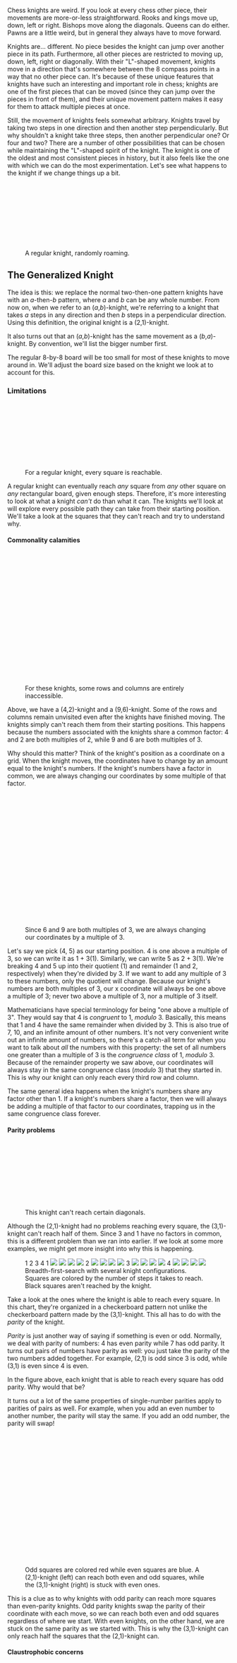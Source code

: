 Chess knights are weird. If you look at every chess other piece, their movements are more-or-less straightforward.
Rooks and kings move up, down, left or right. Bishops move along the diagonals.
Queens can do either. Pawns are a little weird, but in general they always have to move forward. 

Knights are... different. No piece besides the knight can jump over another piece in its path. Furthermore, all other 
pieces are restricted to moving up, down, left, right or diagonally. With their "L"-shaped movement, knights move in a direction that's somewhere between the 8 compass points in a way that no other piece can. It's because of these unique features that knights have such an interesting and important role in chess; knights are one of the 
first pieces that can be moved (since they can jump over the pieces in front of them), and their unique 
movement pattern makes it easy for them to attack multiple pieces at once.

Still, the movement of knights feels somewhat arbitrary. Knights travel by taking two steps in one direction and then another step perpendicularly. But why shouldn't a knight take three steps, then another perpendicular one? Or four and two? There are a number of other possibilities that can be chosen while maintaining the "L"-shaped spirit of the knight. The knight is one of the oldest and most consistent pieces in history, but it also 
feels like the one with which we can do the most experimentation. Let's see what happens to the knight if 
we change things up a bit.

<figure>
<svg id='knight-intro-animation'></svg>
<figcaption>A regular knight, randomly roaming.</figcaption>
</figure>

## The Generalized Knight

The idea is this: we replace the normal two-then-one pattern knights have with an *a*-then-*b* pattern, where *a* and *b* can be any whole number. From now on, when we refer to an (*a*,*b*)-knight, we're referring to a knight that takes *a* steps 
in any direction and then *b* steps in a perpendicular direction. 
Using this definition, the original knight is a (2,1)-knight.

It also turns out that an (*a*,*b*)-knight has the same movement as a (*b*,*a*)-knight. By convention, we'll list the bigger number first.

The regular 8-by-8 board will be too small for most of these knights to move around in. We'll adjust the board size based on the knight we look at to account for this.

### Limitations

<figure>
<svg id='2-1-knight-bfs'></svg>
<figcaption>For a regular knight, every square is reachable.</figcaption>
</figure>

A regular knight can eventually reach *any* square from *any* other square on *any* rectangular board, given enough steps.
Therefore, it's more interesting to look at what a knight *can't* do than what it can. The knights we'll look at will explore every possible path they can take from their starting position. We'll take a look at the squares that they can't reach and try to understand why.

#### Commonality calamities

<figure>
<svg id='common-4-2-knight-bfs'></svg>
<svg id='common-6-9-knight-bfs'></svg>
<figcaption>For these knights, some rows and columns are entirely inaccessible.</figcaption>
</figure>

Above, we have a (4,2)-knight and a (9,6)-knight. Some of the rows and columns remain unvisited even after the knights have finished moving. The knights simply can't reach them from their starting positions. This happens because the numbers associated with the knights share a common factor: 4 and 2 are both multiples of 2, while 9 and 6 are both multiples of 3. 

Why should this matter? Think of the knight's position as a coordinate on a grid. When the knight moves, the coordinates have to change by an amount equal to the knight's numbers. If the knight's numbers have a factor in common, we are always changing our coordinates by some multiple of that factor.

<figure>
<div class='stacked-knight-graphics'>
<svg id='common-6-9-rw'></svg>
<svg id='common-6-9-rw-text'></svg>
</div>
<figcaption>Since 6 and 9 are both multiples of 3, we are always changing our coordinates by a multiple of 3.</figcaption>
</figure>

Let's say we pick (4, 5) as our starting position. 4 is one above a multiple of 3, so we can write it as 1 + 3(1). Similarly, we can write 5 as 2 + 3(1). We're breaking 4 and 5 up into their quotient (1) and remainder (1 and 2, respectively) when they're divided by 3. If we want to add any multiple of 3 to these numbers, only the quotient will change. Because our knight's numbers are both multiples of 3, our x coordinate will always be one above a multiple of 3; never two above a multiple of 3, nor a multiple of 3 itself. 

Mathematicians have special terminology for being "one above a multiple of 3". They would say that 4 is *congruent* to 1, *modulo* 3. Basically, this means that 1 and 4 have the same remainder when divided by 3. This is also true of 7, 10, and an infinite amount of other numbers. It's not very convenient write out an infinite amount of numbers, so there's a catch-all term for when you want to talk about *all* the numbers with this property: the set of all numbers one greater than a multiple of 3 is the *congruence class* of 1, *modulo* 3. Because of the remainder property we saw above, our coordinates will always stay in the same congruence class (*modulo* 3) that they started in. This is why our knight can only reach every third row and column.

The same general idea happens when the knight's numbers share any factor other than 1. If a knight's numbers share a factor, then we will always be adding a multiple of that factor to our coordinates, trapping us in the same congruence class forever.

#### Parity problems

<figure>
<svg id='parity-3-1-knight-bfs'></svg>
<figcaption>This knight can't reach certain diagonals.</figcaption>
</figure>

Although the (2,1)-knight had no problems reaching every square, the (3,1)-knight can't reach half of them. Since 3 and 1 have no factors in common, this is a different problem than we ran into earlier. If we look at some more examples, we might get more insight into why this is happening. 

<figure>
<div id='parity-grid'>
    <span></span>
    <span>1</span>
    <span>2</span>
    <span>3</span>
    <span>4</span>
    <span></span>
    <span>1</span>
    <img src="/images/knight/1-1.png"></img>
    <img src="/images/knight/1-2.png"></img>
    <img src="/images/knight/1-3.png"></img>
    <img src="/images/knight/1-4.png"></img>
    <span></span>
    <span>2</span>
    <img src="/images/knight/1-2.png"></img>
    <img src="/images/knight/2-2.png"></img>
    <img src="/images/knight/2-3.png"></img>
    <img src="/images/knight/2-4.png"></img>
    <span></span>
    <span>3</span>
    <img src="/images/knight/1-3.png"></img>
    <img src="/images/knight/2-3.png"></img>
    <img src="/images/knight/3-3.png"></img>
    <img src="/images/knight/3-4.png"></img>
    <span></span>
    <span>4</span>
    <img src="/images/knight/1-4.png"></img>
    <img src="/images/knight/2-4.png"></img>
    <img src="/images/knight/3-4.png"></img>
    <img src="/images/knight/4-4.png"></img>
    <span></span>
</div>
<figcaption>Breadth-first-search with several knight configurations. Squares are colored by the number of steps it takes to reach. Black squares aren't reached by the knight.</figcaption>
</figure>

Take a look at the ones where the knight is able to reach every square. In this chart, they're organized in a checkerboard pattern not unlike the checkerboard pattern made by the (3,1)-knight. This all has to do with the *parity* of the knight.

*Parity* is just another way of saying if something is even or odd. Normally, we deal with parity of numbers: 4 has even parity while 7 has odd parity. It turns out pairs of numbers have parity as well: you just take the parity of the two numbers added together. For example, (2,1) is odd since 3 is odd, while (3,1) is even since 4 is even.

In the figure above, each knight that is able to reach every square has odd parity. Why would that be?

It turns out a lot of the same properties of single-number parities apply to parities of pairs as well. For example, when you add an even number to another number, the parity will stay the same. If you add an odd number, the parity will swap!

<figure>
<svg id='parity-2-1-rw'></svg>
<svg id='parity-3-1-rw'></svg>
<figcaption>Odd squares are colored red while even squares are blue. A (2,1)-knight (left) can reach both even and odd squares, while the (3,1)-knight (right) is stuck with even ones.</figcaption>
</figure>

This is a clue as to why knights with odd parity can reach more squares than even-parity knights. Odd parity knights swap the parity of their coordinate with each move, so we can reach both even and odd squares regardless of where we start. With even knights, on the other hand, we are stuck on the same parity as we started with. This is why the (3,1)-knight can only reach half the squares that the (2,1)-knight can.

#### Claustrophobic concerns

<figure>
<svg id='5-2-knight-bfs'></svg>
<svg id='8-17-knight-bfs'></svg>
<figcaption>These knights have inaccessible squares in the middle.</figcaption>
</figure>

Everything we've talked about to this point would hold true regardless of the board size. But in some situations, we get interesting patterns if the knight is just a little too big for the board. In these cases, squares in the middle become impossible to reach because the knight can't maneuver tightly enough in the small spaces.

Besides noting that these patterns remind me of the [bouncing DVD logo](https://www.youtube.com/watch?v=QOtuX0jL85Y), I don't have any insight for predicting when patterns like these will occur. If you have any ideas, let me know!

### Reaching every square

Generalizing knights thus far has been unsuccessful. Because many of our generalized knights are unable to reach some of the squares, they have been rendered much less useful on the chessboard. Only (*a*,*b*)-knights that meet a very specific set of criteria can reach every square:

- *a* and *b* must not share any factors
- *a + b* must be odd
- *a* and *b* can't be too big relative to the size of the board

However, it turns out a small tweak to the board itself will allow any of the limited knights we've discussed to reach any square.

#### When in doubt, take the modulus

The modulus operation is another name for taking the remainder of one number divided by another. We've already talked a little bit about the modulus when we looked at knights that shared common factors. In that context, we saw how knights with common factors would miss some rows and columns because they were restricted to the same congruence class; the coordinates always had the same remainder when divided by the common factor.

The most common place you'd find the modulus outside of a math classroom is on a wall clock. If it's 10 o'clock and you wait 3 hours, it'll be 1 o'clock. With clocks, we take the modulus with respect to 12. After 12, the hours wrap back around to 1. Effectively, the modulus makes numbers wrap around to 0 in a cyclical manner.

We can also use the modulus in the context of the knight's coordinates. Instead of preventing the knight from moving past the board's boundary, what if we allowed the knight to wrap around to the other side of the board? To do so, we could first add the knight's coordinates, like before. To get the knight's final position, we can take the modulus of the resulting coordinates with respect to the board's size to ensure that the new coordinates are within the board's boundary. This has the effect of making the knight wrap around the board as it moves.

It's not immediately clear how the modulus will help us solve the problems we had with the knight. First, let's answer a simpler question from the 1D case: what happens if we repeatedly add 3 hours on a regular wall clock? It turns out we'll only see 4 different times. On the other hand, if our wall clock had 11 hours instead of 12, we would eventually see all the hours.

<figure>
<svg id='clock-12'></svg>
<svg id='clock-11'></svg>
<figcaption>Each step adds three hours to the time. On the left, the clock has 12 hours while the one on the right has 11. If the size of step we take shares factors with the modulus we use, we won't be able to reach some numbers.</figcaption>
</figure>

The difference between the two cases is that 12 and 3 share a common factor but 11 and 3 don't. This is similar to the common factor problem we saw earlier: sharing factors causes some numbers to be skipped. However, if we make sure that the number we take the modulus with doesn't share factors with our knight, we should be able to reach every square. By picking a prime number, like 11, we can guarantee that no knight will have a shared factor with it.

So long as the prime we pick is odd, we'll also solve our parity problem. Adding two even numbers can result in an odd number if the numbers we add are large enough to cause a wrap-around. Suppose we pick 7 for our modulus. Normally, 4 + 4 = 8, which is even as expected. However, 8 is congruent to 1 *modulo* 7, and 1 is an odd number. If we add 4 and 4 modulo 7, we actually get an odd result by adding even numbers. Before, we saw issues with even knights because there was no way of changing parities by adding even numbers. With the modulus, we now have a way of getting an odd number by adding two evens.

Finally, our spatial constraint problem should be solved as well, albeit for a less interesting reason: the modulus removes the boundaries at the edge of the board by allowing knights to wrap around to the other side. With no spatial constraints, the knight is able to reach every square on the board.

<figure>
<svg id='fix-4-2'></svg>
<svg id='fix-3-1'></svg>
<svg id='fix-5-2'></svg>
<figcaption>The same boards that gave us problems earlier, this time on a 7 by 7 grid using the modulus to compute coordinates. Since 7 is prime, we can reach every square with any knight we choose.</figcaption>
</figure>

It turns out the secret to unlocking the potential of a generalized knight is to extend our idea of the board as well. What we're left with doesn't very closely resemble chess, but it does lead to some pretty pictures.

### Related reading

- [Tom7's chess](http://tom7.org/chess/): some awesome chess-related explorations that initially inspired me to write this post
- [Generalized knight’s tours on rectangular chessboards](https://core.ac.uk/download/pdf/82621071.pdf): more fun with generalized knights
- [Cryptonomicon, by Neal Stephenson](https://en.wikipedia.org/wiki/Cryptonomicon): excellent book that, among many other things, contains descriptions of modular arithmetic as it applies to cryptography
